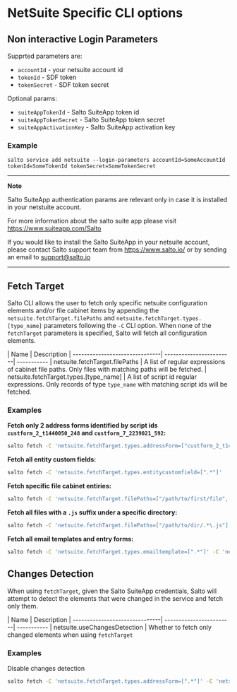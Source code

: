 # NetSuite Specific CLI options

## Non interactive Login Parameters
Supprted parameters are:
* `accountId` - your netsuite account id
* `tokenId` - SDF token
* `tokenSecret` - SDF token secret

Optional params:
* `suiteAppTokenId` - Salto SuiteApp token id 
* `suiteAppTokenSecret` - Salto SuiteApp token secret
* `suiteAppActivationKey` - Salto SuiteApp activation key

### Example
```
salto service add netsuite --login-parameters accountId=SomeAccountId tokenId=SomeTokenId tokenSecret=SomeTokenSecret
```

---

**Note**

Salto SuiteApp authentication params are relevant only in case it is installed in your netstuite account.

For more information about the salto suite app please visit https://www.suiteapp.com/Salto

If you would like to install the Salto SuiteApp in your netsuite account, please contact Salto support team from https://www.salto.io/ or by sending an email to support@salto.io

---


## Fetch Target
Salto CLI allows the user to fetch only specific netsuite configuration elements and/or file cabinet items by appending the ```netsuite.fetchTarget.filePaths``` and ```netsuite.fetchTarget.types.[type_name]``` parameters following the ```-C``` CLI option.
When none of the ```fetchTarget``` parameters is specified, Salto will fetch all configuration elements.

| Name                           |  Description
| -------------------------------| ------------------------| -----------
| netsuite.fetchTarget.filePaths | A list of regular expressions of cabinet file paths. Only files with matching paths will be fetched.
| netsuite.fetchTarget.types.[type_name]  | A list of script id regular expressions. Only records of type ```type_name``` with matching script ids will be fetched. 


### Examples
**Fetch only 2 address forms identified by script ids ```custform_2_t1440050_248``` and ```custform_7_2239021_592```:**

```bash
salto fetch -C 'netsuite.fetchTarget.types.addressForm=["custform_2_t1440050_248", "custform_7_2239021_592"]'
```

**Fetch all entity custom fields:**

```bash
salto fetch -C 'netsuite.fetchTarget.types.entitycustomfield=[".*"]'
```

**Fetch specific file cabinet entiries:**
```bash
salto fetch -C 'netsuite.fetchTarget.filePaths=["/path/to/first/file", "/path/to/second/file"]'
```

**Fetch all files with a ```.js``` suffix under a specific directory:**
```bash
salto fetch -C 'netsuite.fetchTarget.filePaths=["/path/to/dir/.*\.js"]'
```

**Fetch all email templates and entry forms:**
```bash
salto fetch -C 'netsuite.fetchTarget.types.emailtemplate=[".*"]' -C 'netsuite.fetchTarget.types.entryForm=[".*"]'
```

## Changes Detection
When using `fetchTarget`, given the Salto SuiteApp credentials, Salto will attempt to detect the elements that were changed in the service and fetch only them.

| Name                           |  Description
| -------------------------------| ------------------------| -----------
| netsuite.useChangesDetection | Whether to fetch only changed elements when using `fetchTarget`

### Examples
Disable changes detection

```bash
salto fetch -C 'netsuite.fetchTarget.types.addressForm=[".*"]' -C 'netsuite.useChangesDetection=false'
```